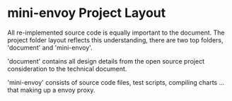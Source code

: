 # mini-envoy Project Layout

All re-implemented source code is equally important to
the document. The project folder layout reflects this
understanding, there are two top folders, 'document' and
'mini-envoy'.

'document' contains all design details from the open source
project consideration to the technical document.

'mini-envoy' consists of source code files, test scripts,
compiling charts ... that making up a envoy proxy.